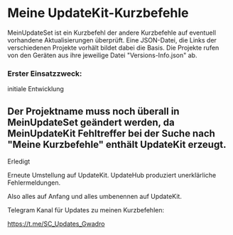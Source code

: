 # Meine UpdateKit-Kurzbefehle

MeinUpdateSet ist ein Kurzbefehl der andere Kurzbefehle auf eventuell vorhandene Aktualisierungen überprüft.
Eine JSON-Datei, die Links der verschiedenen Projekte vorhält bildet dabei die Basis.
Die Projekte rufen von den Geräten aus ihre jeweilige Datei "Versions-Info.json" ab.

###  Erster Einsatzzweck:

initiale Entwicklung


Der Projektname muss noch überall in MeinUpdateSet geändert werden, da MeinUpdateKit Fehltreffer bei der Suche nach "Meine Kurzbefehle" enthält UpdateKit erzeugt.
------------
Erledigt

Erneute Umstellung auf UpdateKit. UpdateHub produziert unerklärliche Fehlermeldungen.

Also alles auf Anfang und alles umbenennen auf UpdateKit.

 Telegram Kanal für Updates zu meinen Kurzbefehlen:

 https://t.me/SC_Updates_Gwadro
